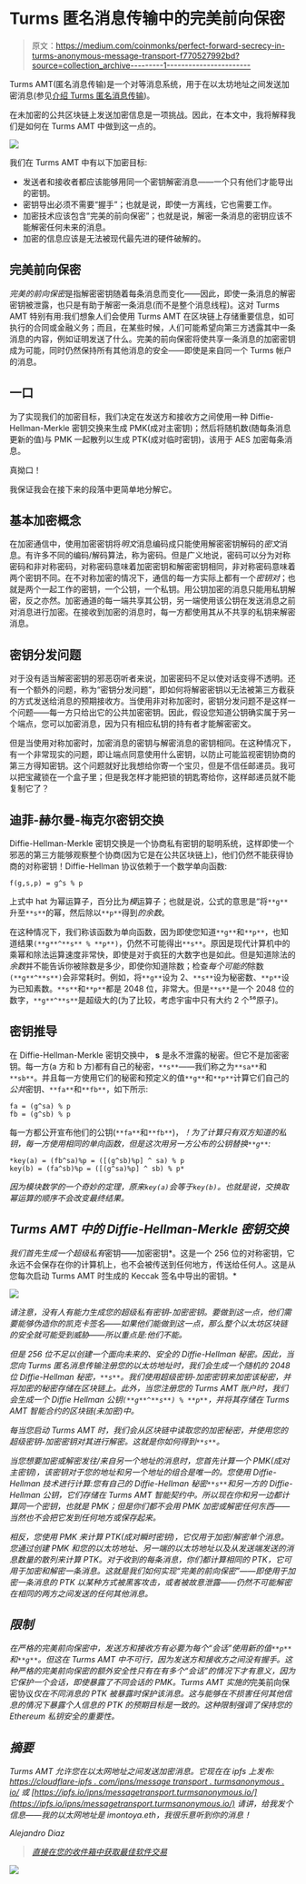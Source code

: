 # Turms 匿名消息传输中的完美前向保密

> 原文：<https://medium.com/coinmonks/perfect-forward-secrecy-in-turms-anonymous-message-transport-f770527992bd?source=collection_archive---------1----------------------->

Turms AMT(匿名消息传输)是一个对等消息系统，用于在以太坊地址之间发送加密消息(参见[介绍 Turms 匿名消息传输](/@alejandrodiaz_71295/introducing-turms-anonymous-message-transport-2e40b31dbdc2?source=friends_link&sk=1cdec02ea57b2fd0bb66d5e711d0a256))。

在未加密的公共区块链上发送加密信息是一项挑战。因此，在本文中，我将解释我们是如何在 Turms AMT 中做到这一点的。

![](img/77c2a47cd58a2cfd635306d4e922d77f.png)

我们在 Turms AMT 中有以下加密目标:

*   发送者和接收者都应该能够用同一个密钥解密消息——一个只有他们才能导出的密钥。
*   密钥导出必须不需要“握手”；也就是说，即使一方离线，它也需要工作。
*   加密技术应该包含“完美的前向保密”；也就是说，解密一条消息的密钥应该不能解密任何未来的消息。
*   加密的信息应该是无法被现代最先进的硬件破解的。

## 完美前向保密

*完美的前向保密*是指解密密钥随着每条消息而变化——因此，即使一条消息的解密密钥被泄露，也只是有助于解密一条消息(而不是整个消息线程)。这对 Turms AMT 特别有用:我们想象人们会使用 Turms AMT 在区块链上存储重要信息，如可执行的合同或金融义务；而且，在某些时候，人们可能希望向第三方透露其中一条消息的内容，例如证明发送了什么。完美的前向保密将使共享一条消息的加密密钥成为可能，同时仍然保持所有其他消息的安全——即使是来自同一个 Turms 帐户的消息。

## 一口

为了实现我们的加密目标，我们决定在发送方和接收方之间使用一种 Diffie-Hellman-Merkle 密钥交换来生成 PMK(成对主密钥)；然后将随机数(随每条消息更新的值)与 PMK 一起散列以生成 PTK(成对临时密钥)，该用于 AES 加密每条消息。

真拗口！

我保证我会在接下来的段落中更简单地分解它。

## 基本加密概念

在加密通信中，使用加密密钥将*明文*消息编码成只能使用解密密钥解码的*密文*消息。有许多不同的编码/解码算法，称为密码。但是广义地说，密码可以分为对称密码和非对称密码，对称密码意味着加密密钥和解密密钥相同，非对称密码意味着两个密钥不同。在不对称加密的情况下，通信的每一方实际上都有一个*密钥对*；也就是两个一起工作的密钥，一个公钥，一个私钥。用公钥加密的消息只能用私钥解密，反之亦然。加密通道的每一端共享其公钥，另一端使用该公钥在发送消息之前对消息进行加密。在接收到加密的消息时，每一方都使用其从不共享的私钥来解密消息。

## 密钥分发问题

对于没有适当解密密钥的邪恶窃听者来说，加密密码不足以使对话变得不透明。还有一个额外的问题，称为“密钥分发问题”，即如何将解密密钥以无法被第三方截获的方式发送给消息的预期接收方。当使用非对称加密时，密钥分发问题不是这样一个问题——每一方只给出它的公共加密密钥。因此，假设您知道公钥确实属于另一个端点，您可以加密消息，因为只有相应私钥的持有者才能解密密文。

但是当使用对称加密时，加密消息的密钥与解密消息的密钥相同。在这种情况下，有一个非常现实的问题，即让端点同意使用什么密钥，以防止可能监视密钥协商的第三方得知密钥。这个问题就好比我想给你寄一个宝贝，但是不信任邮递员。我可以把宝藏锁在一个盒子里；但是我怎样才能把锁的钥匙寄给你，这样邮递员就不能复制它了？

## 迪菲-赫尔曼-梅克尔密钥交换

Diffie-Hellman-Merkle 密钥交换是一个协商私有密钥的聪明系统，这样即使一个邪恶的第三方能够观察整个协商(因为它是在公共区块链上)，他们仍然不能获得协商的对称密钥！Diffie-Hellman 协议依赖于一个数学单向函数:

```
f(g,s,p) = g^s % p
```

上式中 hat 为幂运算子，百分比为*模*运算子；也就是说，公式的意思是“将`**g**`升至`**s**`的幂，然后除以`**p**`得到*的余数*。

在这种情况下，我们称该函数为单向函数，因为即使您知道`**g**`和`**p**`，也知道结果`(**g**^**s** % **p**)`，仍然不可能得出`**s**`。原因是现代计算机中的乘幂和除法运算速度非常快，即使是对于疯狂的大数字也是如此。但是知道除法的*余数*并不能告诉你被除数是多少，即使你知道除数；检查*每个可能的*除数`(**g**^**s**)`会非常耗时。例如，将`**g**`设为 2、`**s**`设为秘密数、`**p**`设为已知素数。`**s**`和`**p**`都是 2048 位，非常大。但是`**s**`是一个 2048 位的数字，`**g**^**s**`是超级大的(为了比较，考虑宇宙中只有大约 2 个⁵⁶原子)。

## 密钥推导

在 Diffie-Hellman-Merkle 密钥交换中， **s** 是永不泄露的秘密。但它不是加密密钥。每一方(a 方和 b 方)都有自己的秘密，`**s**`——我们称之为`**sa**`和`**sb**`。并且每一方使用它们的秘密和预定义的值`**g**`和`**p**`计算它们自己的*公共*密钥、`**fa**`和`**fb**`，如下所示:

```
fa = (g^sa) % p
fb = (g^sb) % p
```

每一方都公开宣布他们的公钥(`**fa**`和`**fb**`)，*！为了计算只有双方知道的私钥，每一方使用相同的单向函数，但是这次用另一方公布的公钥替换`**g**`:*

```
*key(a) = (fb^sa)%p = ([(g^sb)%p] ^ sa) % p
key(b) = (fa^sb)%p = ([(g^sa)%p] ^ sb) % p*
```

*因为模块数学的一个奇妙的定理，原来`key(a)`会等于`key(b)`。也就是说，交换取幂运算的顺序不会改变最终结果。*

## *Turms AMT 中的 Diffie-Hellman-Merkle 密钥交换*

*我们首先生成一个超级私有*密钥——加密密钥*。这是一个 256 位的对称密钥，它永远不会保存在你的计算机上，也不会被传送到任何地方，传送给任何人。这是从您每次启动 Turms AMT 时生成的 Keccak 签名中导出的密钥。*

*![](img/d596c59d5f78a6d57cb034da66bf893a.png)*

*请注意，没有人有能力生成您的超级私有密钥-加密密钥。要做到这一点，他们需要能够伪造你的凯克卡签名——如果他们能做到这一点，那么整个以太坊区块链的安全就可能受到威胁——所以重点是:*他们不能*。*

*但是 256 位不足以创建一个面向未来的、安全的 Diffie-Hellman 秘密。因此，当您向 Turms 匿名消息传输注册您的以太坊地址时，我们会生成一个随机的 2048 位 Diffie-Hellman 秘密，`**s**`。我们使用超级密钥-加密密钥来加密该秘密，并将加密的秘密存储在区块链上。此外，当您注册您的 Turms AMT 账户时，我们会生成一个 Diffie Hellman 公钥`(**g**^**s**) % **p**`，并将其存储在 Turms AMT 智能合约的区块链(未加密)中。*

*每当您启动 Turms AMT 时，我们会从区块链中读取您的加密秘密，并使用您的超级密钥-加密密钥对其进行解密。这就是你如何得到`**s**`。*

*当您想要加密或解密发往/来自另一个地址的消息时，您首先计算一个 PMK(成对主密钥)，该密钥对于您的地址和另一个地址的组合是唯一的。您使用 Diffie-Hellman 技术进行计算:您有自己的 Diffie-Hellman 秘密`**s**`和另一方的 Diffie-Hellman 公钥，它们存储在 Turms AMT 智能契约中。所以现在你和另一边都计算同一个密钥，也就是 PMK；但是你们都不会用 PMK 加密或解密任何东西——当然也不会把它发到任何地方或保存起来。*

*相反，您使用 PMK 来计算 PTK(成对瞬时密钥)，它仅用于加密/解密单个消息。您通过创建 PMK 和您的以太坊地址、另一端的以太坊地址以及从发送端发送的消息数量的散列来计算 PTK。对于收到的每条消息，你们都计算相同的 PTK，它可用于加密和解密一条消息。这就是我们如何实现“完美的前向保密”——即使用于加密一条消息的 PTK 以某种方式被黑客攻击，或者被故意泄露——仍然不可能解密在相同的两方之间发送的任何其他消息。*

## *限制*

*在严格的完美前向保密中，发送方和接收方有必要为每个“会话”使用新的值`**p**`和`**g**`。但这在 Turms AMT 中不可行，因为发送方和接收方之间没有握手。这种严格的完美前向保密的额外安全性只有在有多个“会话”的情况下才有意义，因为它保护一个会话，即使暴露了不同会话的 PMK。Turms AMT 实施的*完美前向保密协议*仅在不同消息的 *PTK* 被暴露时保护该消息。这与能够在不损害任何其他信息的情况下暴露个人信息的 PTK 的预期目标是一致的。这种限制强调了保持您的 Ethereum 私钥安全的重要性。*

## *摘要*

*Turms AMT 允许您在以太网地址之间发送加密消息。它现在在 ipfs 上发布:
[https://cloudflare-ipfs . com/ipns/message transport . turmsanonymous . io/](https://cloudflare-ipfs.com/ipns/messagetransport.turmsanonymous.io/)
或
[https://ipfs.io/ipns/messagetransport.turmsanonymous.io/](https://ipfs.io/ipns/messagetransport.turmsanonymous.io/)
请讲，给我发个信息——我的以太网地址是 imontoya.eth，我很乐意听到你的消息！*

*Alejandro Diaz*

> *[直接在您的收件箱中获取最佳软件交易](https://coincodecap.com/?utm_source=coinmonks)*

*[![](img/7c0b3dfdcbfea594cc0ae7d4f9bf6fcb.png)](https://coincodecap.com/?utm_source=coinmonks)*
